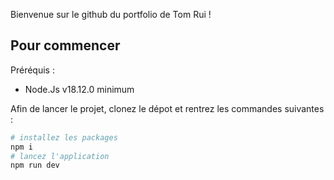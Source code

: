 Bienvenue sur le github du portfolio de Tom Rui !

## Pour commencer

Préréquis : 

- Node.Js v18.12.0 minimum

Afin de lancer le projet, clonez le dépot et rentrez les commandes suivantes :

```bash
# installez les packages
npm i
# lancez l'application
npm run dev
```
